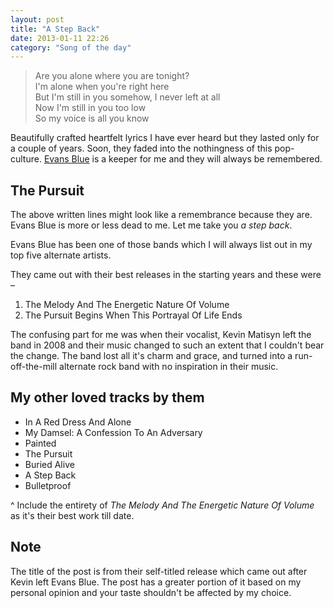 ```yaml
---
layout: post
title: "A Step Back"
date: 2013-01-11 22:26
category: "Song of the day"
---
```

<blockquote markdown="1">
Are you alone where you are tonight?<br/>
I'm alone when you're right here<br/>
But I'm still in you somehow, I never left at all<br/>
Now I'm still in you too low<br/>
So my voice is all you know
</blockquote>

Beautifully crafted heartfelt lyrics I have ever heard but they lasted only for a couple of years. Soon, they faded into the nothingness of this pop-culture. [Evans Blue](http://evansblue.com) is a keeper for me and they will always be remembered.

## The Pursuit

The above written lines might look like a remembrance because they are. Evans Blue is more or less dead to me. Let me take you _a step back_.

Evans Blue has been one of those bands which I will always list out in my top five alternate artists.

They came out with their best releases in the starting years and these were &ndash;
1. The Melody And The Energetic Nature Of Volume
2. The Pursuit Begins When This Portrayal Of Life Ends

The confusing part for me was when their vocalist, Kevin Matisyn left the band in 2008 and their music changed to such an extent that I couldn't bear the change. The band lost all it's charm and grace, and turned into a run-off-the-mill alternate rock band with no inspiration in their music.

## My other loved tracks by them

* In A Red Dress And Alone
* My Damsel: A Confession To An Adversary
* Painted
* The Pursuit
* Buried Alive
* A Step Back
* Bulletproof

^ Include the entirety of _The Melody And The Energetic Nature Of Volume_ as it's their best work till date.

## Note

The title of the post is from their self-titled release which came out after Kevin left Evans Blue.
The post has a greater portion of it based on my personal opinion and your taste shouldn't be affected by my choice.